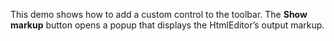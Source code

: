 This demo shows how to&nbsp;add a&nbsp;custom control to&nbsp;the toolbar. The **Show markup** button opens a&nbsp;popup that displays the HtmlEditor&rsquo;s output markup.